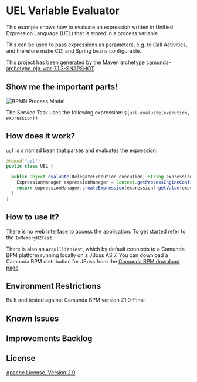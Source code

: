 UEL Variable Evaluator
======================

This example shows how to evaluate an expression written in Unified Expression Language (UEL)
that is stored in a process variable.

This can be used to pass expressions as parameters, e.g. to Call Activities,
and therefore make CDI and Spring beans configurable.

This project has been generated by the Maven archetype
[camunda-archetype-ejb-war-7.1.3-SNAPSHOT](https://docs.camunda.org/manual/latest/user-guide/process-applications/maven-archetypes/).


Show me the important parts!
----------------------------

![BPMN Process Model](src/test/resources/process.png)

The Service Task uses the following expression: `${uel.evaluate(execution, expression)}`


How does it work?
-----------------

`uel` is a named bean that parses and evaluates the expression:

```java
@Named("uel")
public class UEL {

  public Object evaluate(DelegateExecution execution, String expression) {
    ExpressionManager expressionManager = Context.getProcessEngineConfiguration().getExpressionManager();
    return expressionManager.createExpression(expression).getValue(execution);
  }
}
```

How to use it?
--------------

There is no web interface to access the application.
To get started refer to the `InMemoryH2Test`.

There is also an `ArquillianTest`, which by default connects to a
Camunda BPM platform running locally on a JBoss AS 7.
You can download a Camunda BPM distribution for JBoss from the
[Camunda BPM download page](http://camunda.org/download/).


Environment Restrictions
------------------------

Built and tested against Camunda BPM version 7.1.0-Final.


Known Issues
------------


Improvements Backlog
--------------------


License
-------

[Apache License, Version 2.0](http://www.apache.org/licenses/LICENSE-2.0).